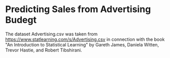 # Predicting Sales from Advertising Budegt

The dataset Advertising.csv was taken from https://www.statlearning.com/s/Advertising.csv in connection with the book "An Introduction to Statistical Learning" by Gareth James, Daniela Witten, Trevor Hastie, and Robert Tibshirani.

